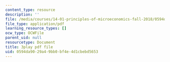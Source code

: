 ```yaml
---
content_type: resource
description: ''
file: /media/courses/14-01-principles-of-microeconomics-fall-2018/0594da9029a49bb0bf4e4d1cbebd5653_osaVeUBA0Qk.pdf
file_type: application/pdf
learning_resource_types: []
ocw_type: OCWFile
parent_uid: null
resourcetype: Document
title: 3play pdf file
uid: 0594da90-29a4-9bb0-bf4e-4d1cbebd5653
---
```

